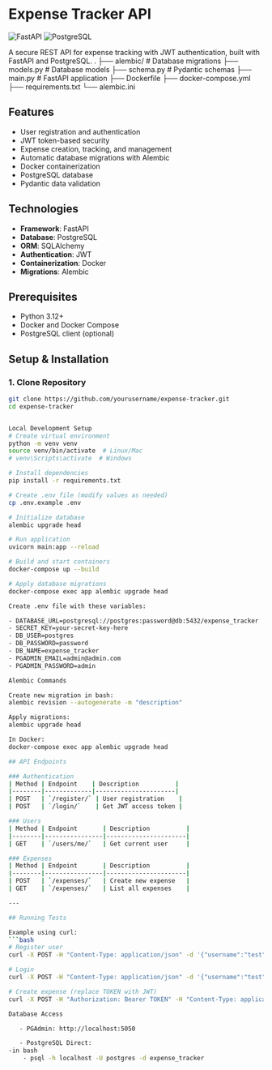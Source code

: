 # Expense Tracker API

![FastAPI](https://img.shields.io/badge/FastAPI-005571?style=for-the-badge&logo=fastapi)
![PostgreSQL](https://img.shields.io/badge/PostgreSQL-316192?style=for-the-badge&logo=postgresql&logoColor=white)

A secure REST API for expense tracking with JWT authentication, built with FastAPI and PostgreSQL.
.
├── alembic/       # Database migrations
├── models.py         # Database models
├── schema.py         # Pydantic schemas
├── main.py           # FastAPI application
├── Dockerfile
├── docker-compose.yml
├── requirements.txt
└── alembic.ini    

## Features

- User registration and authentication
- JWT token-based security
- Expense creation, tracking, and management
- Automatic database migrations with Alembic
- Docker containerization
- PostgreSQL database
- Pydantic data validation

## Technologies

- **Framework**: FastAPI
- **Database**: PostgreSQL
- **ORM**: SQLAlchemy
- **Authentication**: JWT
- **Containerization**: Docker
- **Migrations**: Alembic

## Prerequisites

- Python 3.12+
- Docker and Docker Compose
- PostgreSQL client (optional)

## Setup & Installation

### 1. Clone Repository
```bash
git clone https://github.com/yourusername/expense-tracker.git
cd expense-tracker


Local Development Setup
# Create virtual environment
python -m venv venv
source venv/bin/activate  # Linux/Mac
# venv\Scripts\activate  # Windows

# Install dependencies
pip install -r requirements.txt

# Create .env file (modify values as needed)
cp .env.example .env

# Initialize database
alembic upgrade head

# Run application
uvicorn main:app --reload

# Build and start containers
docker-compose up --build

# Apply database migrations
docker-compose exec app alembic upgrade head

Create .env file with these variables:

- DATABASE_URL=postgresql://postgres:password@db:5432/expense_tracker
- SECRET_KEY=your-secret-key-here
- DB_USER=postgres
- DB_PASSWORD=password
- DB_NAME=expense_tracker
- PGADMIN_EMAIL=admin@admin.com
- PGADMIN_PASSWORD=admin

Alembic Commands

Create new migration in bash:
alembic revision --autogenerate -m "description"

Apply migrations:
alembic upgrade head

In Docker:
docker-compose exec app alembic upgrade head

## API Endpoints

### Authentication
| Method | Endpoint    | Description          |
|--------|-------------|----------------------|
| POST   | `/register/` | User registration    |
| POST   | `/login/`    | Get JWT access token |

### Users
| Method | Endpoint       | Description          |
|--------|----------------|----------------------|
| GET    | `/users/me/`   | Get current user     |

### Expenses
| Method | Endpoint       | Description          |
|--------|----------------|----------------------|
| POST   | `/expenses/`   | Create new expense   |
| GET    | `/expenses/`   | List all expenses    |

---

## Running Tests

Example using curl:
```bash
# Register user
curl -X POST -H "Content-Type: application/json" -d '{"username":"test","email":"test@example.com","password":"testpass"}' http://localhost:8000/register/

# Login
curl -X POST -H "Content-Type: application/json" -d '{"username":"test","password":"testpass"}' http://localhost:8000/login/

# Create expense (replace TOKEN with JWT)
curl -X POST -H "Authorization: Bearer TOKEN" -H "Content-Type: application/json" -d '{"description":"Groceries","amount":75.50,"category":"food","expense_date":"2023-08-15T12:00:00"}' http://localhost:8000/expenses/

Database Access

   - PGAdmin: http://localhost:5050

   - PostgreSQL Direct:
-in bash
    - psql -h localhost -U postgres -d expense_tracker

